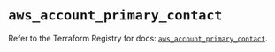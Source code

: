 # `aws_account_primary_contact`

Refer to the Terraform Registry for docs: [`aws_account_primary_contact`](https://registry.terraform.io/providers/hashicorp/aws/6.14.0/docs/resources/account_primary_contact).
